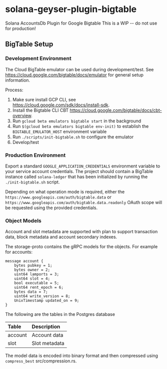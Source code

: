 # solana-geyser-plugin-bigtable
Solana AccountsDb Plugin for Google Bigtable
This is a WIP -- do not use for production!

## BigTable Setup

### Development Environment
The Cloud BigTable emulator can be used during development/test.  See
https://cloud.google.com/bigtable/docs/emulator for general setup information.

Process:
1. Make sure install GCP CLI, see https://cloud.google.com/sdk/docs/install-sdk.
2. Install the Bigtable CLI CBT https://cloud.google.com/bigtable/docs/cbt-overview.
3. Run `gcloud beta emulators bigtable start` in the background
4. Run `$(gcloud beta emulators bigtable env-init)` to establish the `BIGTABLE_EMULATOR_HOST` environment variable
5. Run `./scripts/init-bigtable.sh` to configure the emulator
6. Develop/test

### Production Environment
Export a standard `GOOGLE_APPLICATION_CREDENTIALS` environment variable to your
service account credentials.  The project should contain a BigTable instance
called `solana-ledger` that has been initialized by running the `./init-bigtable.sh` script.

Depending on what operation mode is required, either the
`https://www.googleapis.com/auth/bigtable.data` or
`https://www.googleapis.com/auth/bigtable.data.readonly` OAuth scope will be
requested using the provided credentials.

### Object Models

Account and slot metadata are supported with plan to support transaction data, block metadata and account secondary indexes.

The storage-proto contains the gRPC models for the objects. For example for accounts:

```
message account {
    bytes pubkey = 1;
    bytes owner = 2;
    uint64 lamports = 3;
    uint64 slot = 4;
    bool executable = 5;
    uint64 rent_epoch = 6;
    bytes data = 7;
    uint64 write_version = 8;
    UnixTimestamp updated_on = 9;
}
```

The following are the tables in the Postgres database

| Table         | Description             |
|:--------------|:------------------------|
| account       | Account data            |
| slot          | Slot metadata           |


The model data is encoded into binary format and then compressed using `compress_best`
src/compression.rs.